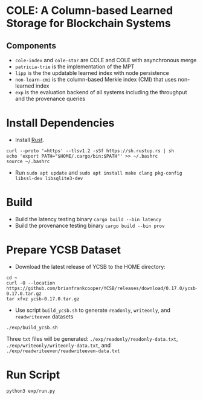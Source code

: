 # COLE: A Column-based Learned Storage for Blockchain Systems
## Components
- `cole-index` and `cole-star` are COLE and COLE with asynchronous merge
- `patricia-trie` is the implementation of the MPT
- `lipp` is the the updatable learned index with node persistence
- `non-learn-cmi` is the column-based Merkle index (CMI) that uses non-learned index
- `exp` is the evaluation backend of all systems including the throughput and the provenance queries

# Install Dependencies
- Install [Rust](https://rustup.rs).
```
curl --proto '=https' --tlsv1.2 -sSf https://sh.rustup.rs | sh
echo 'export PATH="$HOME/.cargo/bin:$PATH"' >> ~/.bashrc
source ~/.bashrc
```
- Run `sudo apt update` and `sudo apt install make clang pkg-config libssl-dev libsqlite3-dev`

# Build
- Build the latency testing binary `cargo build --bin latency`
- Build the provenance testing binary `cargo build --bin prov`

# Prepare YCSB Dataset
- Download the latest release of YCSB to the HOME directory:
```
cd ~
curl -O --location https://github.com/brianfrankcooper/YCSB/releases/download/0.17.0/ycsb-0.17.0.tar.gz
tar xfvz ycsb-0.17.0.tar.gz
```
- Use script `build_ycsb.sh` to generate `readonly`, `writeonly`, and `readwriteeven` datasets
```
./exp/build_ycsb.sh
```

Three `txt` files will be generated: `./exp/readonly/readonly-data.txt`, `./exp/writeonly/writeonly-data.txt`, and `./exp/readwriteeven/readwriteeven-data.txt`
# Run Script
`python3 exp/run.py`
